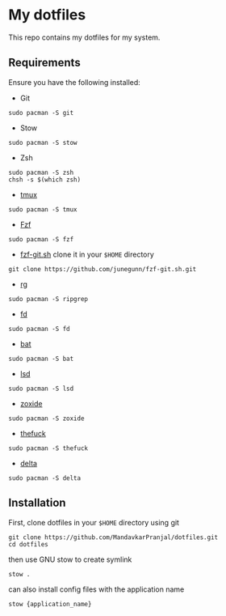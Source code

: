 # My dotfiles

This repo contains my dotfiles for my system.

## Requirements

Ensure you have the following installed:

- Git
```
sudo pacman -S git
```

- Stow
```
sudo pacman -S stow
```

- Zsh
```
sudo pacman -S zsh
chsh -s $(which zsh)
```

- [tmux](https://github.com/tmux/tmux/wiki)
```
sudo pacman -S tmux
```

- [Fzf](https://github.com/junegunn/fzf)
```
sudo pacman -S fzf
```

- [fzf-git.sh](https://github.com/junegunn/fzf-git.sh)
clone it in your `$HOME` directory
```
git clone https://github.com/junegunn/fzf-git.sh.git
```

- [rg](https://github.com/BurntSushi/ripgrep)
```
sudo pacman -S ripgrep
```

- [fd](https://github.com/sharkdp/fd)
```
sudo pacman -S fd
```

- [bat](https://github.com/sharkdp/bat)
```
sudo pacman -S bat
```

- [lsd](https://github.com/Peltoche/lsd)
```
sudo pacman -S lsd
```

- [zoxide](https://github.com/ajeetdsouza/zoxide)
```
sudo pacman -S zoxide
```

- [thefuck](https://github.com/nvbn/thefuck)
```
sudo pacman -S thefuck
```

- [delta](https://github.com/dandavison/delta)
```
sudo pacman -S delta
```

## Installation

First, clone dotfiles in your `$HOME` directory using git

```
git clone https://github.com/MandavkarPranjal/dotfiles.git
cd dotfiles
```

then use GNU stow to create symlink

```
stow .
```

can also install config files with the application name
```
stow {application_name}
```
